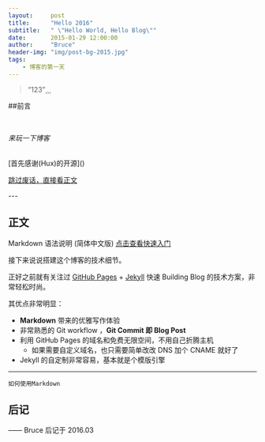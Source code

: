 ```yaml
---
layout:     post
title:      "Hello 2016"
subtitle:   " \"Hello World, Hello Blog\""
date:       2015-01-29 12:00:00
author:     "Bruce"
header-img: "img/post-bg-2015.jpg"
tags:
    - 博客的第一天
---    
```



> “123”¸¸¸


##前言

<br/>

*来玩一下博客*

<br/>
[首先感谢(Hux)的开源]()


[跳过废话，直接看正文](#build)


<p id = "build"></p>
---

## 正文

Markdown 语法说明 (简体中文版) [点击查看快速入门](http://www.appinn.com/markdown/{:target="_blank"})


接下来说说搭建这个博客的技术细节。  


正好之前就有关注过 [GitHub Pages](https://pages.github.com/{:target="_blank"}) + [Jekyll](http://jekyllrb.com/{:target="_blank"}) 快速 Building Blog 的技术方案，非常轻松时尚。

其优点非常明显：
* **Markdown** 带来的优雅写作体验
* 非常熟悉的 Git workflow ，**Git Commit 即 Blog Post**
* 利用 GitHub Pages 的域名和免费无限空间，不用自己折腾主机
	* 如果需要自定义域名，也只需要简单改改 DNS 加个 CNAME 就好了 
* Jekyll 的自定制非常容易，基本就是个模版引擎




---

`如何使用Markdown`



## 后记


—— Bruce 后记于 2016.03


